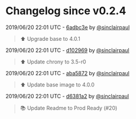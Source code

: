 # Changelog since v0.2.4

2019/06/20 22:01 UTC - [6adbc3e](https://github.com/hassio-addons/addon-chrony/commit/6adbc3efc1d8a1192600d7a0d5a7d5c99684b79f) by [@sinclairpaul](https://github.com/sinclairpaul)
> ⬆ Upgrade base to 4.0.1 

2019/06/20 22:01 UTC - [d102969](https://github.com/hassio-addons/addon-chrony/commit/d1029698ea0be65dad87b1d4347ac7a131de4934) by [@sinclairpaul](https://github.com/sinclairpaul)
> ⬆ Update chrony to 3.5-r0 

2019/06/20 22:01 UTC - [aba5872](https://github.com/hassio-addons/addon-chrony/commit/aba5872e5a470ffc39adae844f1ab8b02b1de06f) by [@sinclairpaul](https://github.com/sinclairpaul)
> ⬆ Update base image to 4.0.0 

2019/06/20 22:01 UTC - [d6381a2](https://github.com/hassio-addons/addon-chrony/commit/d6381a2e70a3083b9668ebdfb38fbabc7f5e65de) by [@sinclairpaul](https://github.com/sinclairpaul)
> 📚 Update Readme to Prod Ready (#20) 

